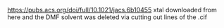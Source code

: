 https://pubs.acs.org/doi/full/10.1021/jacs.6b10455 xtal downloaded from here and the DMF solvent was deleted via cutting out lines of the .cif
